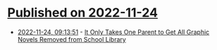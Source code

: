 # [Published on 2022-11-24](index.md)

* [2022-11-24, 09:13:51](https://news.ycombinator.com/item?id=33729233) - [It Only Takes One Parent to Get All Graphic Novels Removed from School Library](https://www.vice.com/en/article/g5vnqb/it-only-takes-one-parent-to-get-all-the-graphic-novels-removed-from-a-school-library)
